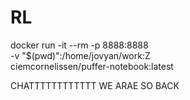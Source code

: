 # RL
docker run -it --rm -p 8888:8888 \
  -v "$(pwd)":/home/jovyan/work:Z \
  ciemcornelissen/puffer-notebook:latest

CHATTTTTTTTTTTT WE ARAE SO BACK
